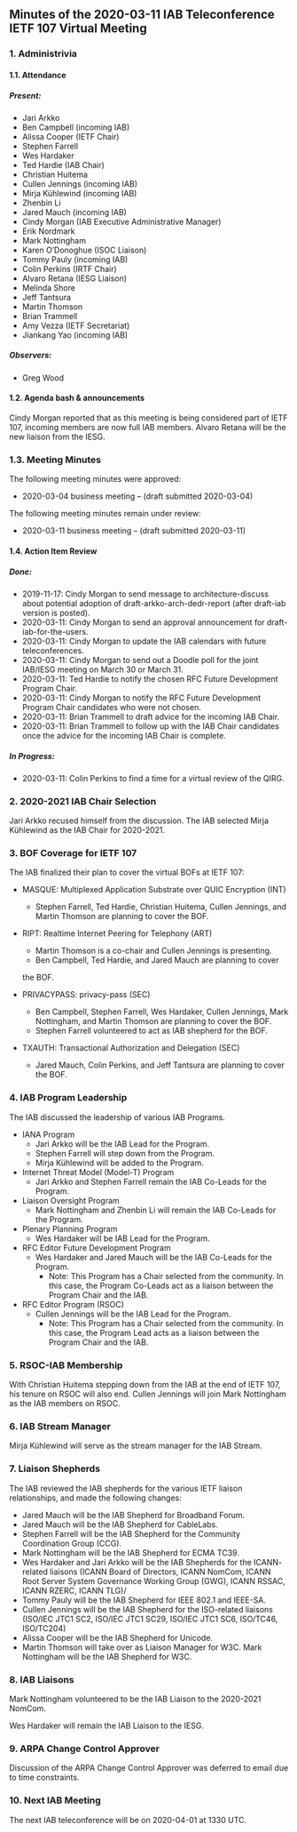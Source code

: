 
Minutes of the 2020-03-11 IAB Teleconference
IETF 107 Virtual Meeting
---------------------------------------------------------------------


### 1. Administrivia


#### 1.1. Attendance


##### Present:


* Jari Arkko
* Ben Campbell (incoming IAB)
* Alissa Cooper (IETF Chair)
* Stephen Farrell
* Wes Hardaker
* Ted Hardie (IAB Chair)
* Christian Huitema
* Cullen Jennings (incoming IAB)
* Mirja Kühlewind (incoming IAB)
* Zhenbin Li
* Jared Mauch (incoming IAB)
* Cindy Morgan (IAB Executive Administrative Manager)
* Erik Nordmark
* Mark Nottingham
* Karen O’Donoghue (ISOC Liaison)
* Tommy Pauly (incoming IAB)
* Colin Perkins (IRTF Chair)
* Alvaro Retana (IESG Liaison)
* Melinda Shore
* Jeff Tantsura
* Martin Thomson
* Brian Trammell
* Amy Vezza (IETF Secretariat)
* Jiankang Yao (incoming IAB)


##### Observers:


* Greg Wood


#### 1.2. Agenda bash & announcements


Cindy Morgan reported that as this meeting is being considered part of IETF 107, incoming members are now full IAB members. Alvaro Retana will be the new liaison from the IESG.


### 1.3. Meeting Minutes


The following meeting minutes were approved:


* 2020-03-04 business meeting – (draft submitted 2020-03-04)


The following meeting minutes remain under review:


* 2020-03-11 business meeting – (draft submitted 2020-03-11)


#### 1.4. Action Item Review


##### Done:


* 2019-11-17: Cindy Morgan to send message to architecture-discuss about potential adoption of draft-arkko-arch-dedr-report (after draft-iab version is posted).
* 2020-03-11: Cindy Morgan to send an approval announcement for draft-iab-for-the-users.
* 2020-03-11: Cindy Morgan to update the IAB calendars with future teleconferences.
* 2020-03-11: Cindy Morgan to send out a Doodle poll for the joint IAB/IESG meeting on March 30 or March 31.
* 2020-03-11: Ted Hardie to notify the chosen RFC Future Development Program Chair.
* 2020-03-11: Cindy Morgan to notify the RFC Future Development Program Chair candidates who were not chosen.
* 2020-03-11: Brian Trammell to draft advice for the incoming IAB Chair.
* 2020-03-11: Brian Trammell to follow up with the IAB Chair candidates once the advice for the incoming IAB Chair is complete.


##### In Progress:


* 2020-03-11: Colin Perkins to find a time for a virtual review of the QIRG.


### 2. 2020-2021 IAB Chair Selection


Jari Arkko recused himself from the discussion. The IAB selected Mirja Kühlewind as the IAB Chair for 2020-2021.


### 3. BOF Coverage for IETF 107


The IAB finalized their plan to cover the virtual BOFs at IETF 107:


* MASQUE: Multiplexed Application Substrate over QUIC Encryption (INT)
	+ Stephen Farrell, Ted Hardie, Christian Huitema, Cullen Jennings, and Martin Thomson are planning to cover the BOF.
* RIPT: Realtime Internet Peering for Telephony (ART)
	+ Martin Thomson is a co-chair and Cullen Jennings is presenting.
	+ Ben Campbell, Ted Hardie, and Jared Mauch are planning to cover  
	
	the BOF.
* PRIVACYPASS: privacy-pass (SEC)
	+ Ben Campbell, Stephen Farrell, Wes Hardaker, Cullen Jennings, Mark Nottingham, and Martin Thomson are planning to cover the BOF.
	+ Stephen Farrell volunteered to act as IAB shepherd for the BOF.
* TXAUTH: Transactional Authorization and Delegation (SEC)
	+ Jared Mauch, Colin Perkins, and Jeff Tantsura are planning to cover the BOF.


### 4. IAB Program Leadership


The IAB discussed the leadership of various IAB Programs.


* IANA Program
	+ Jari Arkko will be the IAB Lead for the Program.
	+ Stephen Farrell will step down from the Program.
	+ Mirja Kühlewind will be added to the Program.
* Internet Threat Model (Model-T) Program
	+ Jari Arkko and Stephen Farrell remain the IAB Co-Leads for the Program.
* Liaison Oversight Program
	+ Mark Nottingham and Zhenbin Li will remain the IAB Co-Leads for the Program.
* Plenary Planning Program
	+ Wes Hardaker will be IAB Lead for the Program.
* RFC Editor Future Development Program
	+ Wes Hardaker and Jared Mauch will be the IAB Co-Leads for the Program.
		- Note: This Program has a Chair selected from the community. In this case, the Program Co-Leads act as a liaison between the Program Chair and the IAB.
* RFC Editor Program (RSOC)
	+ Cullen Jennings will be the IAB Lead for the Program.
		- Note: This Program has a Chair selected from the community. In this case, the Program Lead acts as a liaison between the Program Chair and the IAB.


### 5. RSOC-IAB Membership


With Christian Huitema stepping down from the IAB at the end of IETF 107, his tenure on RSOC will also end. Cullen Jennings will join Mark Nottingham as the IAB members on RSOC.


### 6. IAB Stream Manager


Mirja Kühlewind will serve as the stream manager for the IAB Stream.


### 7. Liaison Shepherds


The IAB reviewed the IAB shepherds for the various IETF liaison relationships, and made the following changes:


* Jared Mauch will be the IAB Shepherd for Broadband Forum.
* Jared Mauch will be the IAB Shepherd for CableLabs.
* Stephen Farrell will be the IAB Shepherd for the Community Coordination Group (CCG).
* Mark Nottingham will be the IAB Shepherd for ECMA TC39.
* Wes Hardaker and Jari Arkko will be the IAB Shepherds for the ICANN- related liaisons (ICANN Board of Directors, ICANN NomCom, ICANN Root Server System Governance Working Group (GWG), ICANN RSSAC, ICANN RZERC, ICANN TLG)/
* Tommy Pauly will be the IAB Shepherd for IEEE 802.1 and IEEE-SA.
* Cullen Jennings will be the IAB Shepherd for the ISO-related liaisons (ISO/IEC JTC1 SC2, ISO/IEC JTC1 SC29, ISO/IEC JTC1 SC6, ISO/TC46, ISO/TC204)
* Alissa Cooper will be the IAB Shepherd for Unicode.
* Martin Thomson will take over as Liaison Manager for W3C. Mark Nottingham will be the IAB Shepherd for W3C.


### 8. IAB Liaisons


Mark Nottingham volunteered to be the IAB Liaison to the 2020-2021 NomCom.


Wes Hardaker will remain the IAB Liaison to the IESG.


### 9. ARPA Change Control Approver


Discussion of the ARPA Change Control Approver was deferred to email due to time constraints.


### 10. Next IAB Meeting


The next IAB teleconference will be on 2020-04-01 at 1330 UTC.


